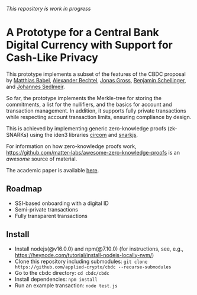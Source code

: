 *This repository is work in progress*
# A Prototype for a Central Bank Digital Currency with Support for Cash-Like Privacy
This prototype implements a subset of the features of the CBDC proposal by [Matthias Babel](https://www.linkedin.com/in/matthiasbabel/), [Alexander Bechtel](https://www.linkedin.com/in/alexanderbechtel/), [Jonas Gross](https://www.linkedin.com/in/jonasgross94/), [Benjamin Schellinger](https://www.linkedin.com/in/benjamin-schellinger-a35684125/), and [Johannes Sedlmeir](https://www.linkedin.com/in/johannes-sedlmeir/).

So far, the prototype implements the Merkle-tree for storing the commitments, a list for the nullifiers, and the basics for 
account and transaction management. In addition, it supports fully private transactions while respecting 
account transaction limits, ensuring compliance by design.

This is achieved by implementing generic zero-knowledge proofs (zk-SNARKs) using the iden3 libraries [circom](https://github.com/iden3/circom) and [snarkjs](https://github.com/iden3/snarkjs).

For information on how zero-knowledge proofs work, https://github.com/matter-labs/awesome-zero-knowledge-proofs is an *awesome* source of material. 

The academic paper is available [here](https://insert_link_to_SSRN.com).

## Roadmap
- SSI-based onboarding with a digital ID
- Semi-private transactions
- Fully transparent transactions

## Install
- Install nodejs(@v16.0.0) and npm(@7.10.0) (for instructions, see, e.g., https://heynode.com/tutorial/install-nodejs-locally-nvm/)
- Clone this repository including submodules: ``git clone https://github.com/applied-crypto/cbdc --recurse-submodules``
- Go to the cbdc directory: ``cd cbdc/cbdc``
- Install dependencies: ``npm install``
- Run an example transaction: ``node test.js``
